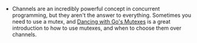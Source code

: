 - Channels are an incredibly powerful concept in concurrent programming, but they aren't the answer to everything. Sometimes you need to use a mutex, and [Dancing with Go's Mutexes](https://hackernoon.com/dancing-with-go-s-mutexes-92407ae927bf) is a great introduction to how to use mutexes, and when to choose them over channels.
